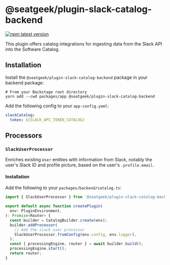 # @seatgeek/plugin-slack-catalog-backend

[![npm latest version](https://img.shields.io/npm/v/@seatgeek/plugin-slack-catalog-backend/latest.svg)](https://www.npmjs.com/package/@seatgeek/plugin-slack-catalog-backend)

This plugin offers catalog integrations for ingesting data from the Slack API into the Software Catalog.

## Installation

Install the `@seatgeek/plugin-slack-catalog-backend` package in your backend package:

```shell
# From your Backstage root directory
yarn add --cwd packages/app @seatgeek/plugin-slack-catalog-backend
```

Add the following config to your `app-config.yaml`:

```yml
slackCatalog:
  token: ${SLACK_API_TOKEN_CATALOG}
```

## Processors

### `SlackUserProcessor`

Enriches existing `User` entities with information from Slack, notably the user's Slack ID and profile picture, based on the user's `.profile.email`.

#### Installation

Add the following to your `packages/backend/catalog.ts`:

```ts
import { SlackUserProcessor } from '@seatgeek/plugin-slack-catalog-backend';

export default async function createPlugin(
  env: PluginEnvironment,
): Promise<Router> {
  const builder = CatalogBuilder.create(env);
  builder.addProcessor(
    // Add the slack user processor
    SlackUserProcessor.fromConfig(env.config, env.logger),
  );
  const { processingEngine, router } = await builder.build();
  processingEngine.start();
  return router;
}
```
